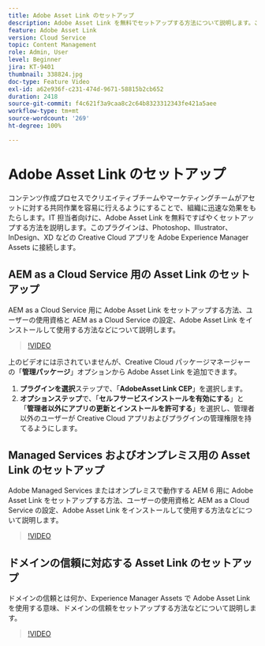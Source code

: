 ```yaml
---
title: Adobe Asset Link のセットアップ
description: Adobe Asset Link を無料でセットアップする方法について説明します。このプラグインは、Photoshop、Illustrator、InDesign、XD などの Creative Cloud アプリを Adobe Experience Manager Assets に接続します。
feature: Adobe Asset Link
version: Cloud Service
topic: Content Management
role: Admin, User
level: Beginner
jira: KT-9401
thumbnail: 338824.jpg
doc-type: Feature Video
exl-id: a62e936f-c231-474d-9671-58815b2cb652
duration: 2418
source-git-commit: f4c621f3a9caa8c2c64b8323312343fe421a5aee
workflow-type: tm+mt
source-wordcount: '269'
ht-degree: 100%

---
```


# Adobe Asset Link のセットアップ

コンテンツ作成プロセスでクリエイティブチームやマーケティングチームがアセットに対する共同作業を容易に行えるようにすることで、組織に迅速な効果をもたらします。IT 担当者向けに、Adobe Asset Link を無料ですばやくセットアップする方法を説明します。このプラグインは、Photoshop、Illustrator、InDesign、XD などの Creative Cloud アプリを Adobe Experience Manager Assets に接続します。

## AEM as a Cloud Service 用の Asset Link のセットアップ

AEM as a Cloud Service 用に Adobe Asset Link をセットアップする方法、ユーザーの使用資格と AEM as a Cloud Service の設定、Adobe Asset Link をインストールして使用する方法などについて説明します。

>[!VIDEO](https://video.tv.adobe.com/v/338824?quality=12&learn=on)

上のビデオには示されていませんが、Creative Cloud パッケージマネージャーの「__管理パッケージ__」オプションから Adobe Asset Link を追加できます。

1. __プラグインを選択__&#x200B;ステップで、「__AdobeAsset Link CEP__」を選択します。
2. __オプションステップ__&#x200B;で、「__セルフサービスインストールを有効にする__」と「__管理者以外にアプリの更新とインストールを許可する__」を選択し、管理者以外のユーザーが Creative Cloud アプリおよびプラグインの管理権限を持てるようにします。

## Managed Services およびオンプレミス用の Asset Link のセットアップ

Adobe Managed Services またはオンプレミスで動作する AEM 6 用に Adobe Asset Link をセットアップする方法、ユーザーの使用資格と AEM as a Cloud Service の設定、Adobe Asset Link をインストールして使用する方法などについて説明します。

>[!VIDEO](https://video.tv.adobe.com/v/338823?quality=12&learn=on)


## ドメインの信頼に対応する Asset Link のセットアップ

ドメインの信頼とは何か、Experience Manager Assets で Adobe Asset Link を使用する意味、ドメインの信頼をセットアップする方法などについて説明します。

>[!VIDEO](https://video.tv.adobe.com/v/338825?quality=12&learn=on)
